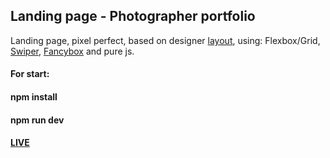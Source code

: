 ## Landing page - Photographer portfolio
Landing page, pixel perfect, based on designer [layout](https://github.com/AndrewShedov/Landing-page---Photographer-portfolio/tree/main/public/layout), using: Flexbox/Grid, [Swiper](https://swiperjs.com/), [Fancybox](https://fancyapps.com/fancybox/) and pure js.
#### For start:
#### npm install
#### npm run dev
#### [LIVE](https://landing-page-photographer-portfolio-andrewshedov.vercel.app)



